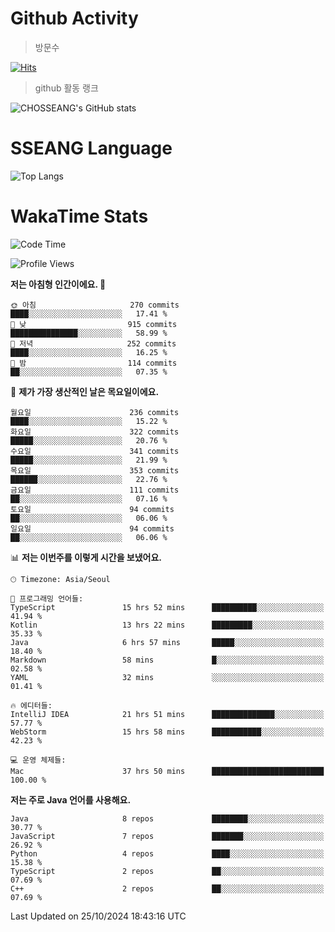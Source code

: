 <!--
**CHOSSEANG/CHOSSEANG** is a ✨ _special_ ✨ repository because its `README.md` (this file) appears on your GitHub profile.

Here are some ideas to get you started:

- 🔭 I’m currently working on ...
- 🌱 I’m currently learning ...
- 👯 I’m looking to collaborate on ...
- 🤔 I’m looking for help with ...
- 💬 Ask me about ...
- 📫 How to reach me: ...
- 😄 Pronouns: ...
- ⚡ Fun fact: ...
-->

# Github Activity
> 방문수

[![Hits](https://hits.seeyoufarm.com/api/count/incr/badge.svg?url=https%3A%2F%2Fgithub.com%2FCHOSSEANG&count_bg=%238AED3E&title_bg=%23495358&icon=electron.svg&icon_color=%23E7E7E7&title=CHOSSEANG&edge_flat=false)](https://hits.seeyoufarm.com)
> github 활동 랭크

![CHOSSEANG's GitHub stats](https://github-readme-stats.vercel.app/api?username=CHOSSEANG&show_icons=true&theme=radical)

# SSEANG Language
![Top Langs](https://github-readme-stats.vercel.app/api/top-langs/?username=CHOSSEANG&layout=compact)

# WakaTime Stats

<!--START_SECTION:waka-->
![Code Time](http://img.shields.io/badge/Code%20Time-216%20hrs%203%20mins-blue)

![Profile Views](http://img.shields.io/badge/Profile%20Views-1-blue)

**저는 아침형 인간이에요. 🐤** 

```text
🌞 아침                     270 commits         ████░░░░░░░░░░░░░░░░░░░░░   17.41 % 
🌆 낮　                     915 commits         ███████████████░░░░░░░░░░   58.99 % 
🌃 저녁                     252 commits         ████░░░░░░░░░░░░░░░░░░░░░   16.25 % 
🌙 밤　                     114 commits         ██░░░░░░░░░░░░░░░░░░░░░░░   07.35 % 
```
📅 **제가 가장 생산적인 날은 목요일이에요.** 

```text
월요일                      236 commits         ████░░░░░░░░░░░░░░░░░░░░░   15.22 % 
화요일                      322 commits         █████░░░░░░░░░░░░░░░░░░░░   20.76 % 
수요일                      341 commits         █████░░░░░░░░░░░░░░░░░░░░   21.99 % 
목요일                      353 commits         ██████░░░░░░░░░░░░░░░░░░░   22.76 % 
금요일                      111 commits         ██░░░░░░░░░░░░░░░░░░░░░░░   07.16 % 
토요일                      94 commits          ██░░░░░░░░░░░░░░░░░░░░░░░   06.06 % 
일요일                      94 commits          ██░░░░░░░░░░░░░░░░░░░░░░░   06.06 % 
```


📊 **저는 이번주를 이렇게 시간을 보냈어요.** 

```text
🕑︎ Timezone: Asia/Seoul

💬 프로그래밍 언어들: 
TypeScript               15 hrs 52 mins      ██████████░░░░░░░░░░░░░░░   41.94 % 
Kotlin                   13 hrs 22 mins      █████████░░░░░░░░░░░░░░░░   35.33 % 
Java                     6 hrs 57 mins       █████░░░░░░░░░░░░░░░░░░░░   18.40 % 
Markdown                 58 mins             █░░░░░░░░░░░░░░░░░░░░░░░░   02.58 % 
YAML                     32 mins             ░░░░░░░░░░░░░░░░░░░░░░░░░   01.41 % 

🔥 에디터들: 
IntelliJ IDEA            21 hrs 51 mins      ██████████████░░░░░░░░░░░   57.77 % 
WebStorm                 15 hrs 58 mins      ███████████░░░░░░░░░░░░░░   42.23 % 

💻 운영 체제들: 
Mac                      37 hrs 50 mins      █████████████████████████   100.00 % 
```

**저는 주로 Java 언어를 사용해요.** 

```text
Java                     8 repos             ████████░░░░░░░░░░░░░░░░░   30.77 % 
JavaScript               7 repos             ███████░░░░░░░░░░░░░░░░░░   26.92 % 
Python                   4 repos             ████░░░░░░░░░░░░░░░░░░░░░   15.38 % 
TypeScript               2 repos             ██░░░░░░░░░░░░░░░░░░░░░░░   07.69 % 
C++                      2 repos             ██░░░░░░░░░░░░░░░░░░░░░░░   07.69 % 
```




 Last Updated on 25/10/2024 18:43:16 UTC
<!--END_SECTION:waka-->
